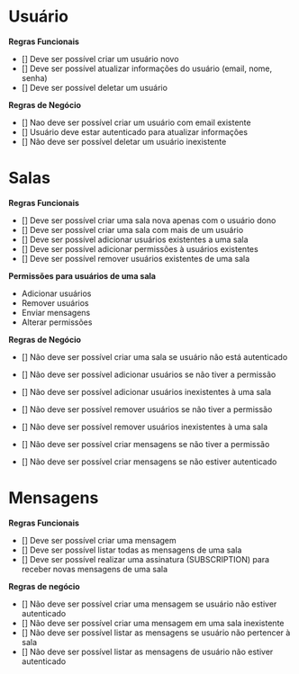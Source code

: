 # Usuário

**Regras Funcionais**

- [] Deve ser possível criar um usuário novo
- [] Deve ser possível atualizar informações do usuário (email, nome, senha)
- [] Deve ser possível deletar um usuário

**Regras de Negócio**

- [] Nao deve ser possível criar um usuário com email existente
- [] Usuário deve estar autenticado para atualizar informações
- [] Não deve ser possível deletar um usuário inexistente

# Salas

**Regras Funcionais**

- [] Deve ser possível criar uma sala nova apenas com o usuário dono
- [] Deve ser possível criar uma sala com mais de um usuário
- [] Deve ser possível adicionar usuários existentes a uma sala
- [] Deve ser possível adicionar permissões à usuários existentes
- [] Deve ser possível remover usuários existentes de uma sala

**Permissões para usuários de uma sala**

- Adicionar usuários
- Remover usuários
- Enviar mensagens
- Alterar permissões

**Regras de Negócio**

- [] Não deve ser possível criar uma sala se usuário não está autenticado
- [] Não deve ser possível adicionar usuários se não tiver a permissão
- [] Não deve ser possível adicionar usuários inexistentes à uma sala

- [] Não deve ser possível remover usuários se não tiver a permissão
- [] Não deve ser possível remover usuários inexistentes à uma sala

- [] Não deve ser possível criar mensagens se não tiver a permissão
- [] Não deve ser possível criar mensagens se não estiver autenticado

# Mensagens

**Regras Funcionais**

- [] Deve ser possível criar uma mensagem
- [] Deve ser possível listar todas as mensagens de uma sala
- [] Deve ser possível realizar uma assinatura (SUBSCRIPTION) para receber novas mensagens de uma sala

**Regras de negócio**

- [] Não deve ser possível criar uma mensagem se usuário não estiver autenticado
- [] Não deve ser possível criar uma mensagem em uma sala inexistente
- [] Não deve ser possível listar as mensagens se usuário não pertencer à sala
- [] Não deve ser possível listar as mensagens de usuário não estiver autenticado

